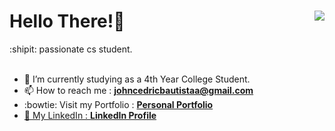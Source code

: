 <html>

<h1>
Hello There!👋 <img src = "https://komarev.com/ghpvc/?username=drew-bytel&color=191919&label=Profile%20Views&style=for-the-badge" align="right"/>
  
</h1>

  

<body>
   :shipit:  passionate cs student.
  <br><br>


- 🌱 I’m currently studying as a 4th Year College Student. 
- 📫 How to reach me : <b>johncedricbautistaa@gmail.com</b>
- :bowtie: Visit my Portfolio : <a href="https://itssmezedd.github.io/Website-Portfolio/"> <b>Personal Portfolio</b>
- 💼 My LinkedIn : <a href="https://www.linkedin.com/in/itssmezedd"> <b>LinkedIn Profile</b>

</body>
</html>


